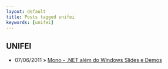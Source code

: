 ```yaml
---
layout: default
title: Posts tagged unifei
keywords: [unifei]
---
```

<h2 class="category">UNIFEI</h2>
<ul class="posts">
<li>
<p>
<span class="date">07/06/2011</span> &raquo; 
<a href="/blog/mono-net-alem-do-windows-slides-e-demos">Mono - .NET além do Windows Slides e Demos</a>
</p>
</li> 
</ul>

